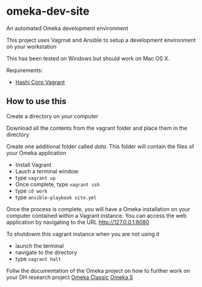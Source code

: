 # omeka-dev-site
An automated Omeka development environment

This project uses Vagrnat and Ansible to setup a development environment on your workstation

This has been tested on Windows but should work on Mac OS X. 

Requirements:
- [Hashi Corp Vagrant](https://www.vagrantup.com/downloads)

## How to use this

Create a directory on your computer

Download all the contents from the vagrant folder and place them in the directory

Create one additional folder called *data*. This folder will contain the files of your Omeka application

- Install Vagrant
- Lauch a terminal window
- type `vagrant up`
- Once complete, type `vagrant ssh`
- type `cd work`
- type `ansible-playbook site.yml`

Once the process is complete, you will have a Omeka installation on your computer contained within a Vagrant instance. You can access the web application by navigating to the URL http://127.0.0.1:8080

To shutdowm this vagrant instance when you are not using it
- launch the terminal
- navigate to the directory
- type `vagrant halt`

Follw the documentation of the Omeka project on how to further work on your DH research project
[Omeka Classic](https://omeka.org/classic/docs/)
[Omeka S](https://omeka.org/s/docs/user-manual/)

